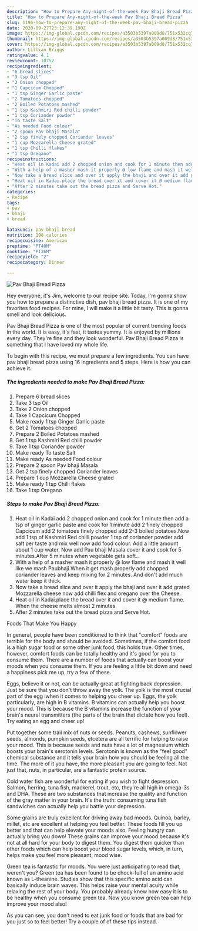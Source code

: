 ```yaml
---
description: "How to Prepare Any-night-of-the-week Pav Bhaji Bread Pizza"
title: "How to Prepare Any-night-of-the-week Pav Bhaji Bread Pizza"
slug: 1196-how-to-prepare-any-night-of-the-week-pav-bhaji-bread-pizza
date: 2020-09-27T23:12:39.190Z
image: https://img-global.cpcdn.com/recipes/a3503b5397a009d8/751x532cq70/pav-bhaji-bread-pizza-recipe-main-photo.jpg
thumbnail: https://img-global.cpcdn.com/recipes/a3503b5397a009d8/751x532cq70/pav-bhaji-bread-pizza-recipe-main-photo.jpg
cover: https://img-global.cpcdn.com/recipes/a3503b5397a009d8/751x532cq70/pav-bhaji-bread-pizza-recipe-main-photo.jpg
author: Lillian Briggs
ratingvalue: 4.1
reviewcount: 10752
recipeingredient:
- "6 bread slices"
- "3 tsp Oil"
- "2 Onion chopped"
- "1 Capcicum Chopped"
- "1 tsp Ginger Garlic paste"
- "2 Tomatoes chopped"
- "2 Boiled Potatoes mashed"
- "1 tsp Kashmiri Red chilli powder"
- "1 tsp Coriander powder"
- "To taste Salt"
- "As needed Food colour"
- "2 spoon Pav bhaji Masala"
- "2 tsp finely chopped Coriander leaves"
- "1 cup Mozzarella Cheese grated"
- "1 tsp Chilli flakes"
- "1 tsp Oregano"
recipeinstructions:
- "Heat oil in Kadai add 2 chopped onion and cook for 1 minute then add a tsp of ginger garlic paste and cook for 1 minute add 2 finely chopped Capcicum add 2 tomatoes finely chopped add 2-3 boiled potatoes.Now add 1 tsp of Kashmiri Red chilli powder 1 tsp of coriander powder add salt per taste and mix well now add food colour. Add a little amount about 1 cup water. Now add Pau bhaji Masala cover it and cook for 5 minutes.After 5 minutes when vegetable gets soft.."
- "With a help of a masher mash it properly @ low flame and mash it well like we mash Paubhaji.When it get mash properly add chopped coriander leaves and keep mixing for 2 minutes. And don&#39;t add much water keep it thick."
- "Now take a bread slice and over it apply the bhaji and over it add grated Mozzarella cheese now add chilli flex and oregano over the Cheese."
- "Heat oil in Kadai.place the bread over it and cover it @ medium flame. When the cheese melts almost 2 minutes."
- "After 2 minutes take out the bread pizza and Serve Hot."
categories:
- Recipe
tags:
- pav
- bhaji
- bread

katakunci: pav bhaji bread 
nutrition: 198 calories
recipecuisine: American
preptime: "PT40M"
cooktime: "PT36M"
recipeyield: "2"
recipecategory: Dinner

---
```



![Pav Bhaji Bread Pizza](https://img-global.cpcdn.com/recipes/a3503b5397a009d8/751x532cq70/pav-bhaji-bread-pizza-recipe-main-photo.jpg)

Hey everyone, it's Jim, welcome to our recipe site. Today, I'm gonna show you how to prepare a distinctive dish, pav bhaji bread pizza. It is one of my favorites food recipes. For mine, I will make it a little bit tasty. This is gonna smell and look delicious.

Pav Bhaji Bread Pizza is one of the most popular of current trending foods in the world. It is easy, it's fast, it tastes yummy. It is enjoyed by millions every day. They're fine and they look wonderful. Pav Bhaji Bread Pizza is something that I have loved my whole life.




To begin with this recipe, we must prepare a few ingredients. You can have pav bhaji bread pizza using 16 ingredients and 5 steps. Here is how you can achieve it.

<!--inarticleads1-->

##### The ingredients needed to make Pav Bhaji Bread Pizza:

1. Prepare 6 bread slices
1. Take 3 tsp Oil
1. Take 2 Onion chopped
1. Take 1 Capcicum Chopped
1. Make ready 1 tsp Ginger Garlic paste
1. Get 2 Tomatoes chopped
1. Prepare 2 Boiled Potatoes mashed
1. Get 1 tsp Kashmiri Red chilli powder
1. Take 1 tsp Coriander powder
1. Make ready To taste Salt
1. Make ready As needed Food colour
1. Prepare 2 spoon Pav bhaji Masala
1. Get 2 tsp finely chopped Coriander leaves
1. Prepare 1 cup Mozzarella Cheese grated
1. Make ready 1 tsp Chilli flakes
1. Take 1 tsp Oregano




<!--inarticleads2-->

##### Steps to make Pav Bhaji Bread Pizza:

1. Heat oil in Kadai add 2 chopped onion and cook for 1 minute then add a tsp of ginger garlic paste and cook for 1 minute add 2 finely chopped Capcicum add 2 tomatoes finely chopped add 2-3 boiled potatoes.Now add 1 tsp of Kashmiri Red chilli powder 1 tsp of coriander powder add salt per taste and mix well now add food colour. Add a little amount about 1 cup water. Now add Pau bhaji Masala cover it and cook for 5 minutes.After 5 minutes when vegetable gets soft..
1. With a help of a masher mash it properly @ low flame and mash it well like we mash Paubhaji.When it get mash properly add chopped coriander leaves and keep mixing for 2 minutes. And don&#39;t add much water keep it thick.
1. Now take a bread slice and over it apply the bhaji and over it add grated Mozzarella cheese now add chilli flex and oregano over the Cheese.
1. Heat oil in Kadai.place the bread over it and cover it @ medium flame. When the cheese melts almost 2 minutes.
1. After 2 minutes take out the bread pizza and Serve Hot.




Foods That Make You Happy


In general, people have been conditioned to think that "comfort" foods are terrible for the body and should be avoided. Sometimes, if the comfort food is a high sugar food or some other junk food, this holds true. Other times, however, comfort foods can be totally healthy and it's good for you to consume them. There are a number of foods that actually can boost your moods when you consume them. If you are feeling a little bit down and need a happiness pick me up, try a few of these.

Eggs, believe it or not, can be actually great at fighting back depression. Just be sure that you don't throw away the yolk. The yolk is the most crucial part of the egg iwhen it comes to helping you cheer up. Eggs, the yolk particularly, are high in B vitamins. B vitamins can actually help you boost your mood. This is because the B vitamins increase the function of your brain's neural transmitters (the parts of the brain that dictate how you feel). Try eating an egg and cheer up!

Put together some trail mix of nuts or seeds. Peanuts, cashews, sunflower seeds, almonds, pumpkin seeds, etcetera are all terrific for helping to raise your mood. This is because seeds and nuts have a lot of magnesium which boosts your brain's serotonin levels. Serotonin is known as the "feel good" chemical substance and it tells your brain how you should be feeling all the time. The more of it you have, the more pleasant you are going to feel. Not just that, nuts, in particular, are a fantastic protein source.

Cold water fish are wonderful for eating if you wish to fight depression. Salmon, herring, tuna fish, mackerel, trout, etc, they're all high in omega-3s and DHA. These are two substances that increase the quality and function of the gray matter in your brain. It's the truth: consuming tuna fish sandwiches can actually help you battle your depression. 

Some grains are truly excellent for driving away bad moods. Quinoa, barley, millet, etc are excellent at helping you feel better. These foods fill you up better and that can help elevate your moods also. Feeling hungry can actually bring you down! These grains can improve your mood because it's not at all hard for your body to digest them. You digest them quicker than other foods which can help boost your blood sugar levels, which, in turn, helps make you feel more pleasant, mood wise.

Green tea is fantastic for moods. You were just anticipating to read that, weren't you? Green tea has been found to be chock-full of an amino acid known as L-theanine. Studies show that this specific amino acid can basically induce brain waves. This helps raise your mental acuity while relaxing the rest of your body. You probably already knew how easy it is to be healthy when you consume green tea. Now you know green tea can help improve your mood also!

As you can see, you don't need to eat junk food or foods that are bad for you just so to feel better! Try  a  couple of  of  these  tips  instead.

